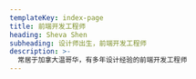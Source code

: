 ```yaml
---
templateKey: index-page
title: 前端开发工程师
heading: Sheva Shen
subheading: 设计师出生，前端开发工程师
description: >-
  常居于加拿大温哥华，有多年设计经验的前端开发工程师
---
```

